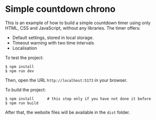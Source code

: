 # Simple countdown chrono

This is an example of how to build a simple countdown timer using only HTML, CSS and JavaScript, without any libraries. The timer offers:

- Default settings, stored in local storage.
- Timeout warning with two time intervals
- Localisation

To test the project:

```
$ npm install
$ npm run dev
```

Then, open the URL `http://localhost:5173` in your browser.

To build the project:

```
$ npm install      # this step only if you have not done it before
$ npm run build
```

After that, the website files will be available in the `dist` folder.
